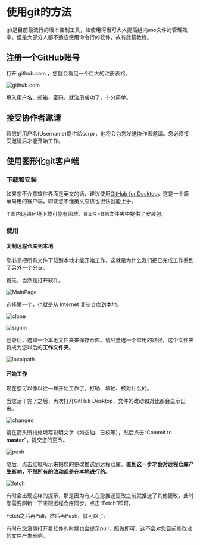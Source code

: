 # 使用git的方法

git是目前最流行的版本控制工具，如使用得当可大大提高组内ass文件的管理效率。但是大部分人都不适应使用命令行的软件，故有此篇教程。

## 注册一个GitHub账号

打开 github.com ，您就会看见一个巨大的注册表格。

![github.com](https://i.loli.net/2019/09/29/LqQpxMvfysGeBS5.png)

填入用户名、邮箱、密码，就注册成功了，十分简单。

## 接受协作者邀请

将您的用户名(Username)提供给scrpr，他将会为您发送协作者邀请。您必须接受邀请后才能开始工作。

## 使用图形化git客户端

### 下载和安装

如果您不介意软件界面是英文的话，建议使用[GitHub for Desktop](https://desktop.github.com/)，这是一个简单易用的客户端，即使您不懂英文应该也很快就能上手。

↑国内网络环境下载可能有困难，`群文件`>`其他`文件夹中提供了安装包。

### 使用

#### 复制远程仓库到本地

您必须把所有文件下载到本地才能开始工作，这就是为什么我们把已完成工作丢到了另外一个分支。

首先，当然是打开软件。

![MainPage](https://i.loli.net/2019/09/29/A4RTJkdc19LYHw7.png)

选择第一个，也就是从 Internet 复制仓库到本地。

![clone](https://i.loli.net/2019/09/29/lJhKWavncf6wNX5.png)

![signin](https://i.loli.net/2019/09/29/V6iZWnGdA3c1LUa.png)

登录后，选择一个本地文件夹来保存仓库。请尽量选一个常用的路径，这个文件夹将成为您以后的**工作文件夹**。

![localpath](https://i.loli.net/2019/09/29/j8v6MEDQX9qLy4z.png)

#### 开始工作

现在您可以像以往一样开始工作了。打轴、填轴、校对什么的。

当您活干完了之后，再次打开GitHub Desktop，文件的改动和对比都会显示出来。

![changed](https://i.loli.net/2019/09/29/LDQ46s91UYTOZuF.png)

请在箭头所指处填写说明文字（如空轴、已校等），然后点击“Commit to **master**”，提交您的更改。

![push](https://i.loli.net/2019/09/29/HMkcmQxEUvlpPXg.png)

随后，点击红框所示来把您的更改推送到远程仓库。**直到这一步才会对远程仓库产生影响，不然所有的改动都是在本地进行的。**

![fetch](https://i.loli.net/2019/09/29/IKca7fB5pPLzxjg.png)

有时会出现这样的提示，那是因为有人在您推送更改之前就推送了其他更改，此时您需要刷新一下来跟远程仓库同步。点击“Fetch”即可。

Fetch之后再Pull，然后再Push，就可以了。

有时在您没事打开看软件的时候也会提示pull，照做即可，这不会对您目前修改过的文件产生影响。
